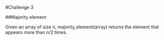 #Challenge 3

##Majority element

Given an array of size n, majority_element(array) returns the element that appears more than n/2 times.
